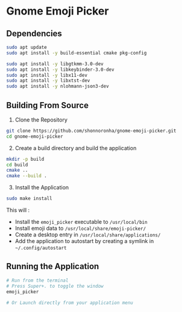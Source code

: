 # Gnome Emoji Picker

## Dependencies

```sh
sudo apt update
sudo apt install -y build-essential cmake pkg-config

sudo apt install -y libgtkmm-3.0-dev
sudo apt install -y libkeybinder-3.0-dev
sudo apt install -y libx11-dev
sudo apt install -y libxtst-dev
sudo apt install -y nlohmann-json3-dev
```

## Building From Source

1. Clone the Repository
```sh
git clone https://github.com/shonnoronha/gnome-emoji-picker.git
cd gnome-emoji-picker
```

2. Create a build directory and build the application
```sh
mkdir -p build
cd build
cmake ..
cmake --build .
```

3. Install the Application
```sh
sudo make install
```
This will :
- Install the `emoji_picker` executable to `/usr/local/bin`
- Install emoji data to `/usr/local/share/emoji-picker/`
- Create a desktop entry in `/usr/local/share/applications/`
- Add the application to autostart by creating a symlink in `~/.config/autostart`

## Running the Application
```sh
# Run from the terminal 
# Press Super+. to toggle the window
emoji_picker

# Or Launch directly from your application menu
```





